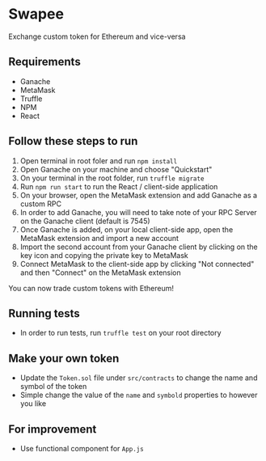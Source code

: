 # Swapee

Exchange custom token for Ethereum and vice-versa

## Requirements
- Ganache
- MetaMask
- Truffle
- NPM
- React

## Follow these steps to run
1. Open terminal in root foler and run `npm install`
2. Open Ganache on your machine and choose "Quickstart"
3. On your terminal in the root folder, run `truffle migrate`
4. Run `npm run start` to run the React / client-side application
5. On your browser, open the MetaMask extension and add Ganache as a custom RPC
6. In order to  add Ganache, you will need to take note of your RPC Server on the Ganache client (default is 7545)
7. Once Ganache is added, on your local client-side app, open the MetaMask extension and import a new account
8. Import the second account from your Ganache client by clicking on the key icon and copying the private key to MetaMask
9. Connect MetaMask to the client-side app by clicking "Not connected" and then "Connect" on the MetaMask extension

You can now trade custom tokens with Ethereum!

## Running tests
- In order to run tests, run `truffle test` on your root directory

## Make your own token
- Update the `Token.sol` file under `src/contracts` to change the name and symbol of the token
- Simple change the value of the `name` and `symbold` properties to however you like

## For improvement
- Use functional component for `App.js`
